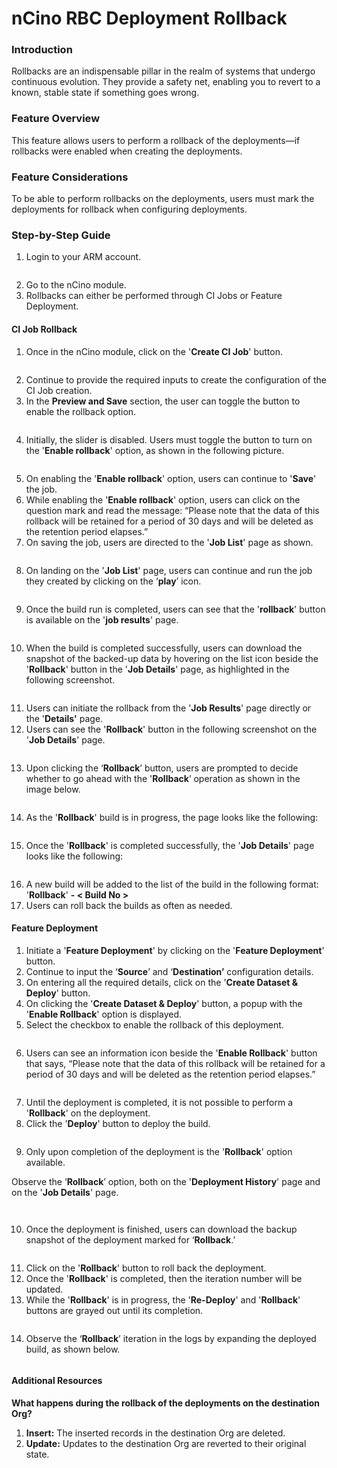 # nCino RBC Deployment Rollback

### Introduction

Rollbacks are an indispensable pillar in the realm of systems that undergo continuous evolution. They provide a safety net, enabling you to revert to a known, stable state if something goes wrong.

### Feature Overview

This feature allows users to perform a rollback of the deployments—if rollbacks were enabled when creating the deployments.

### Feature Considerations

To be able to perform rollbacks on the deployments, users must mark the deployments for rollback when configuring deployments.

### Step-by-Step Guide

1. Login to your ARM account.

<figure><img src="../../../../.gitbook/assets/image (54).png" alt=""><figcaption></figcaption></figure>

2. Go to the nCino module.
3. Rollbacks can either be performed through CI Jobs or Feature Deployment.

#### CI Job Rollback

1. Once in the nCino module, click on the '**Create CI Job**' button.

<figure><img src="../../../../.gitbook/assets/image (55).png" alt=""><figcaption></figcaption></figure>

2. Continue to provide the required inputs to create the configuration of the CI Job creation.
3. In the **Preview and Save** section, the user can toggle the button to enable the rollback option.

<figure><img src="../../../../.gitbook/assets/image (56).png" alt=""><figcaption></figcaption></figure>

4. Initially, the slider is disabled. Users must toggle the button to turn on the '**Enable rollback**' option, as shown in the following picture.

<figure><img src="../../../../.gitbook/assets/image (57).png" alt=""><figcaption></figcaption></figure>

5. On enabling the '**Enable rollback**' option, users can continue to '**Save**' the job.
6. While enabling the '**Enable rollback**' option, users can click on the question mark and read the message: “Please note that the data of this rollback will be retained for a period of 30 days and will be deleted as the retention period elapses.”
7. On saving the job, users are directed to the '**Job List**' page as shown.

<figure><img src="../../../../.gitbook/assets/image (58).png" alt=""><figcaption></figcaption></figure>

8. On landing on the '**Job List**' page, users can continue and run the job they created by clicking on the ‘**play**’ icon.

<figure><img src="../../../../.gitbook/assets/image (59).png" alt=""><figcaption></figcaption></figure>

9. Once the build run is completed, users can see that the '**rollback**' button is available on the '**job results**' page.

<figure><img src="../../../../.gitbook/assets/image (60).png" alt=""><figcaption></figcaption></figure>

10. When the build is completed successfully, users can download the snapshot of the backed-up data by hovering on the list icon beside the '**Rollback**' button in the '**Job Details**' page, as highlighted in the following screenshot.

<figure><img src="../../../../.gitbook/assets/image (61).png" alt=""><figcaption></figcaption></figure>

11. Users can initiate the rollback from the '**Job Results**' page directly or the '**Details'** page.
12. Users can see the '**Rollback**' button in the following screenshot on the '**Job Details**' page.

<figure><img src="../../../../.gitbook/assets/image (62).png" alt=""><figcaption></figcaption></figure>

13. Upon clicking the ‘**Rollback**’ button, users are prompted to decide whether to go ahead with the '**Rollback**’ operation as shown in the image below.

<figure><img src="../../../../.gitbook/assets/image (63).png" alt=""><figcaption></figcaption></figure>

14. As the '**Rollback**' build is in progress, the page looks like the following:

<figure><img src="../../../../.gitbook/assets/image (64).png" alt=""><figcaption></figcaption></figure>

15. Once the '**Rollback**' is completed successfully, the '**Job Details**' page looks like the following:

<figure><img src="../../../../.gitbook/assets/image (65).png" alt=""><figcaption></figcaption></figure>

16. A new build will be added to the list of the build in the following format: '**Rollback**' **- < Build No >**
17. Users can roll back the builds as often as needed.

#### Feature Deployment

1. Initiate a '**Feature Deployment**' by clicking on the '**Feature Deployment**' button.
2. Continue to input the ‘**Source**’ and ‘**Destination’** configuration details.
3. On entering all the required details, click on the '**Create Dataset & Deploy**' button.
4. On clicking the '**Create Dataset & Deploy**' button, a popup with the '**Enable Rollback**' option is displayed.
5. Select the checkbox to enable the rollback of this deployment.

<figure><img src="../../../../.gitbook/assets/image (66).png" alt=""><figcaption></figcaption></figure>

6. Users can see an information icon beside the '**Enable Rollback**' button that says, “Please note that the data of this rollback will be retained for a period of 30 days and will be deleted as the retention period elapses.”

<figure><img src="../../../../.gitbook/assets/image (67).png" alt=""><figcaption></figcaption></figure>

7. Until the deployment is completed, it is not possible to perform a '**Rollback**' on the deployment.
8. Click the '**Deploy**' button to deploy the build.

<figure><img src="../../../../.gitbook/assets/image (68).png" alt=""><figcaption></figcaption></figure>

9. Only upon completion of the deployment is the '**Rollback**' option available.

Observe the ‘**Rollback**’ option, both on the '**Deployment History**' page and on the '**Job Details**' page.

<figure><img src="../../../../.gitbook/assets/image (69).png" alt=""><figcaption></figcaption></figure>

<figure><img src="../../../../.gitbook/assets/image (70).png" alt=""><figcaption></figcaption></figure>

10. Once the deployment is finished, users can download the backup snapshot of the deployment marked for ‘**Rollback**.’

<figure><img src="../../../../.gitbook/assets/image (71).png" alt=""><figcaption></figcaption></figure>

11. Click on the '**Rollback**' button to roll back the deployment.
12. Once the '**Rollback**' is completed, then the iteration number will be updated.
13. While the '**Rollback**' is in progress, the '**Re-Deploy**' and '**Rollback**' buttons are grayed out until its completion.

<figure><img src="../../../../.gitbook/assets/image (72).png" alt=""><figcaption></figcaption></figure>

14. Observe the ‘**Rollback**’ iteration in the logs by expanding the deployed build, as shown below.

<figure><img src="../../../../.gitbook/assets/image (73).png" alt=""><figcaption></figcaption></figure>

#### Additional Resources

**What happens during the rollback of the deployments on the destination Org?**

1. **Insert:** The inserted records in the destination Org are deleted.
2. **Update:** Updates to the destination Org are reverted to their original state.
